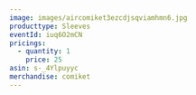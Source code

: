 ```yaml
---
image: images/aircomiket3ezcdjsqviamhmn6.jpg
producttype: Sleeves
eventId: iuq6O2mCN
pricings:
  - quantity: 1
    price: 25
asin: s-_4Ylpuyyc
merchandise: comiket
---
```

